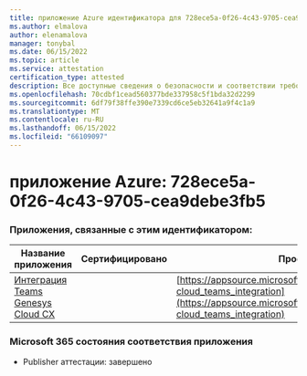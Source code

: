 ```yaml
---
title: приложение Azure идентификатора для 728ece5a-0f26-4c43-9705-cea9debe3fb5
ms.author: elmalova
author: elenamalova
manager: tonybal
ms.date: 06/15/2022
ms.topic: article
ms.service: attestation
certification_type: attested
description: Все доступные сведения о безопасности и соответствии требованиям для 728ece5a-0f26-4c43-9705-cea9debe3fb5.
ms.openlocfilehash: 70cdbf1cead560377bde337958c5f1bda32d2299
ms.sourcegitcommit: 6df79f38ffe390e7339cd6ce5eb32641a9f4c1a9
ms.translationtype: MT
ms.contentlocale: ru-RU
ms.lasthandoff: 06/15/2022
ms.locfileid: "66109097"
---
```

# <a name="azure-app-id-728ece5a-0f26-4c43-9705-cea9debe3fb5"></a>приложение Azure: 728ece5a-0f26-4c43-9705-cea9debe3fb5


### <a name="apps-associated-with-this-id"></a>Приложения, связанные с этим идентификатором:
| **Название приложения** | **Сертифицировано** | **Просмотр в AppSource** |
|--------------|---------------|-----------------------|
| [Интеграция Teams Genesys Cloud CX](../forward/genesyslabs.genesys-cloud_teams_integration.md) |  | [https://appsource.microsoft.com/product/office/genesyslabs.genesys-cloud_teams_integration](https://appsource.microsoft.com/product/office/genesyslabs.genesys-cloud_teams_integration) |

### <a name="microsoft-365-app-compliance-status"></a>Microsoft 365 состояния соответствия приложения
- Publisher аттестации: завершено
